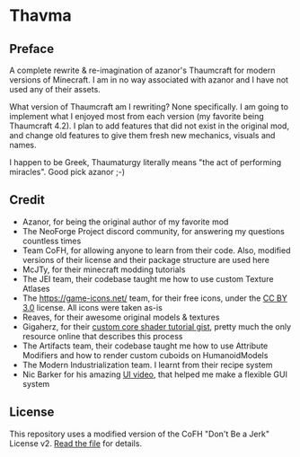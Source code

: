 # Thavma

## Preface

A complete rewrite & re-imagination of azanor's Thaumcraft for modern versions of Minecraft.
I am in no way associated with azanor and I have not used any of their assets.

What version of Thaumcraft am I rewriting? None specifically. I am going to implement what
I enjoyed most from each version (my favorite being Thaumcraft 4.2). I plan to add
features that did not exist in the original mod, and change old features to give them
fresh new mechanics, visuals and names.

I happen to be Greek, Thaumaturgy literally means "the act of performing miracles".
Good pick azanor ;-)

## Credit

- Azanor, for being the original author of my favorite mod
- The NeoForge Project discord community, for answering my questions countless times
- Team CoFH, for allowing anyone to learn from their code. Also, modified versions of their license and their package
  structure are used here
- McJTy, for their minecraft modding tutorials
- The JEI team, their codebase taught me how to use custom Texture Atlases
- The https://game-icons.net/ team, for their free icons, under
  the [CC BY 3.0](https://creativecommons.org/licenses/by/3.0/) license. All icons were taken as-is
- Reaves, for their awesome original models & textures
- Gigaherz, for their [custom core shader tutorial gist](https://gist.github.com/gigaherz/b8756ff463541f07a644ef8f14cb10f5), pretty
  much the only resource online that describes this process
- The Artifacts team, their codebase taught me how to use Attribute Modifiers and how to render
  custom cuboids on HumanoidModels
- The Modern Industrialization team. I learnt from their recipe system
- Nic Barker for his amazing [UI video](https://youtu.be/by9lQvpvMIc), that helped me make a flexible GUI system

## License

This repository uses a modified version of the CoFH "Don't Be a Jerk" License v2. [Read the file](LICENSE.md) for
details.
